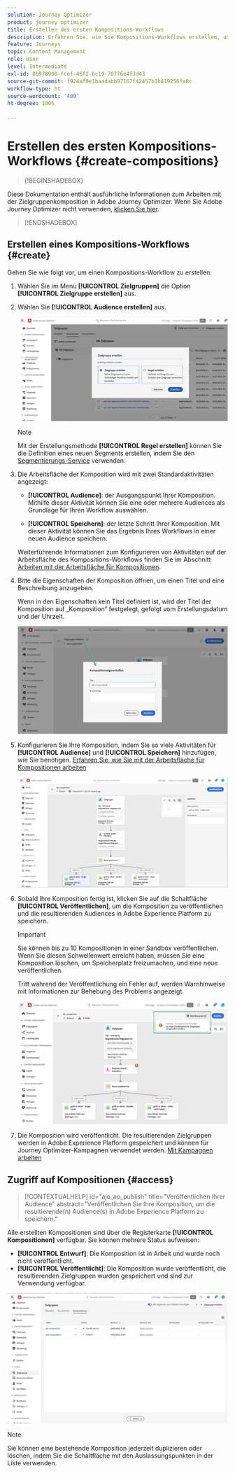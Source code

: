 ```yaml
---
solution: Journey Optimizer
product: journey optimizer
title: Erstellen des ersten Kompositions-Workflows
description: Erfahren Sie, wie Sie Kompositions-Workflows erstellen, um bestehende Audiences zu kombinieren und anzuordnen.
feature: Journeys
topic: Content Management
role: User
level: Intermediate
exl-id: 8b978900-fcef-46f2-bc19-70776e4f3d43
source-git-commit: f924af0e1baadabb97167f42457b1b419256fa8c
workflow-type: ht
source-wordcount: '409'
ht-degree: 100%

---
```


# Erstellen des ersten Kompositions-Workflows {#create-compositions}

>[!BEGINSHADEBOX]

Diese Dokumentation enthält ausführliche Informationen zum Arbeiten mit der Zielgruppenkomposition in Adobe Journey Optimizer. Wenn Sie Adobe Journey Optimizer nicht verwenden, [klicken Sie hier](https://experienceleague.adobe.com/docs/experience-platform/segmentation/ui/audience-composition.html?lang=de).

>[!ENDSHADEBOX]

## Erstellen eines Kompositions-Workflows {#create}

Gehen Sie wie folgt vor, um einen Kompositions-Workflow zu erstellen:

1. Wählen Sie im Menü **[!UICONTROL Zielgruppen]** die Option **[!UICONTROL Zielgruppe erstellen]** aus.

1. Wählen Sie **[!UICONTROL Audience erstellen]** aus.

   ![](assets/audiences-create.png)

   >[!NOTE]
   >
   >Mit der Erstellungsmethode **[!UICONTROL Regel erstellen]** können Sie die Definition eines neuen Segments erstellen, indem Sie den [Segmentierungs-Service](https://experienceleague.adobe.com/docs/experience-platform/segmentation/ui/overview.html?lang=de) verwenden.

1. Die Arbeitsfläche der Komposition wird mit zwei Standardaktivitäten angezeigt:

   * **[!UICONTROL Audience]**: der Ausgangspunkt Ihrer Komposition. Mithilfe dieser Aktivität können Sie eine oder mehrere Audiences als Grundlage für Ihren Workflow auswählen.

   * **[!UICONTROL Speichern]**: der letzte Schritt Ihrer Komposition. Mit dieser Aktivität können Sie das Ergebnis Ihres Workflows in einer neuen Audience speichern.

   Weiterführende Informationen zum Konfigurieren von Aktivitäten auf der Arbeitsfläche des Kompositions-Workflows finden Sie im Abschnitt [Arbeiten mit der Arbeitsfläche für Kompositionen](composition-canvas.md).

1. Bitte die Eigenschaften der Komposition öffnen, um einen Titel und eine Beschreibung anzugeben.

   Wenn in den Eigenschaften kein Titel definiert ist, wird der Titel der Komposition auf „Komposition“ festgelegt, gefolgt vom Erstellungsdatum und der Uhrzeit.

   ![](assets/audiences-properties.png)

1. Konfigurieren Sie Ihre Komposition, indem Sie so viele Aktivitäten für **[!UICONTROL Audience]** und **[!UICONTROL Speichern]** hinzufügen, wie Sie benötigen. [Erfahren Sie, wie Sie mit der Arbeitsfläche für Kompositionen arbeiten](composition-canvas.md)

   ![](assets/audiences-publish.png)

1. Sobald Ihre Komposition fertig ist, klicken Sie auf die Schaltfläche **[!UICONTROL Veröffentlichen]**, um die Komposition zu veröffentlichen und die resultierenden Audiences in Adobe Experience Platform zu speichern.

   >[!IMPORTANT]
   >
   >Sie können bis zu 10 Kompositionen in einer Sandbox veröffentlichen. Wenn Sie diesen Schwellenwert erreicht haben, müssen Sie eine Komposition löschen, um Speicherplatz freizumachen, und eine neue veröffentlichen.

   Tritt während der Veröffentlichung ein Fehler auf, werden Warnhinweise mit Informationen zur Behebung des Problems angezeigt.

   ![](assets/audiences-alerts.png)

1. Die Komposition wird veröffentlicht. Die resultierenden Zielgruppen werden in Adobe Experience Platform gespeichert und können für Journey Optimizer-Kampagnen verwendet werden. [Mit Kampagnen arbeiten](../campaigns/get-started-with-campaigns.md)

## Zugriff auf Kompositionen {#access}

>[!CONTEXTUALHELP]
>id="ajo_ao_publish"
>title="Veröffentlichen Ihrer Audience"
>abstract="Veröffentlichen Sie Ihre Komposition, um die resultierende(n) Audience(s) in Adobe Experience Platform zu speichern."

Alle erstellten Kompositionen sind über die Registerkarte **[!UICONTROL Kompositionen]** verfügbar. Sie können mehrere Status aufweisen:

* **[!UICONTROL Entwurf]**: Die Komposition ist in Arbeit und wurde noch nicht veröffentlicht.
* **[!UICONTROL Veröffentlicht]**: Die Komposition wurde veröffentlicht, die resultierenden Zielgruppen wurden gespeichert und sind zur Verwendung verfügbar.

![](assets/audiences-compositions.png)

>[!NOTE]
>
>Sie können eine bestehende Komposition jederzeit duplizieren oder löschen, indem Sie die Schaltfläche mit den Auslassungspunkten in der Liste verwenden.
